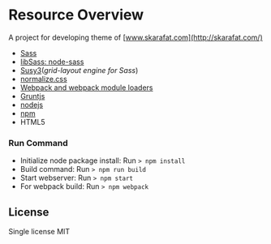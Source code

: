 # Resource Overview
A project for developing theme of [www.skarafat.com](http://skarafat.com/)

 - [Sass](https://sass-lang.com)
 - [libSass: node-sass](https://github.com/sass/node-sass)
 - [Susy3](http://oddbird.net/susy/)(*grid-layout engine for Sass*)
 - [normalize.css](https://github.com/necolas/normalize.css)
 - [Webpack and webpack module loaders](https://webpack.js.org/)
 - [Gruntjs](http://gruntjs.com/)
 - [nodejs](https://nodejs.org/en/)
 - [npm](https://www.npmjs.com/)
 - HTML5

### Run Command
 - Initialize node package install: Run `> npm install`
 - Build command: Run `> npm run build`
 - Start webserver: Run `> npm start`
 - For webpack build: Run `> npm webpack`

## License
 Single license MIT
